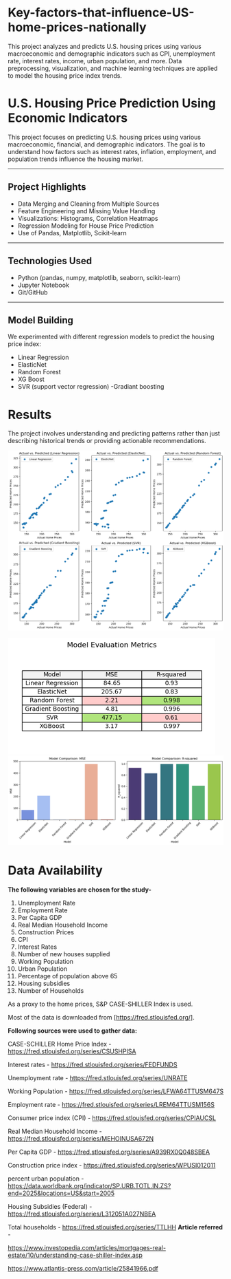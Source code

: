 # Key-factors-that-influence-US-home-prices-nationally
This project analyzes and predicts U.S. housing prices using various macroeconomic and demographic indicators such as CPI, unemployment rate, interest rates, income, urban population, and more. Data preprocessing, visualization, and machine learning techniques are applied to model the housing price index trends.
# U.S. Housing Price Prediction Using Economic Indicators

This project focuses on predicting U.S. housing prices using various macroeconomic, financial, and demographic indicators. The goal is to understand how factors such as interest rates, inflation, employment, and population trends influence the housing market.

---

## Project Highlights

- Data Merging and Cleaning from Multiple Sources
- Feature Engineering and Missing Value Handling
- Visualizations: Histograms, Correlation Heatmaps
- Regression Modeling for House Price Prediction
- Use of Pandas, Matplotlib, Scikit-learn

---

## Technologies Used

- Python (pandas, numpy, matplotlib, seaborn, scikit-learn)
- Jupyter Notebook
- Git/GitHub

---

## Model Building

We experimented with different regression models to predict the housing price index:
- Linear Regression
- ElasticNet
- Random Forest 
- XG Boost
- SVR (support vector regression)
-Gradiant boosting
 
# Results

The project involves understanding and predicting patterns rather than just describing historical trends or providing actionable recommendations.

![image](https://github.com/Avaiyaharsh/Key-factors-that-influence-US-home-prices-nationally/blob/main/output.png)

![image](https://github.com/Avaiyaharsh/Key-factors-that-influence-US-home-prices-nationally/blob/main/output%202.png)
![image](https://github.com/Avaiyaharsh/Key-factors-that-influence-US-home-prices-nationally/blob/main/output3.png)
# Data Availability

**The following variables are chosen for the study-**

1. Unemployment Rate
2. Employment Rate
3. Per Capita GDP
4. Real Median Household Income
5. Construction Prices
6. CPI
7. Interest Rates
8. Number of new houses supplied
9. Working Population
10. Urban Population
11. Percentage of population above 65
12. Housing subsidies
13. Number of Households

As a proxy to the home prices, S&P CASE-SHILLER Index is used.

Most of the data is downloaded from [https://fred.stlouisfed.org/].

**Following sources were used to gather data:**

CASE-SCHILLER Home Price Index - https://fred.stlouisfed.org/series/CSUSHPISA

Interest rates - https://fred.stlouisfed.org/series/FEDFUNDS

Unemployment rate - https://fred.stlouisfed.org/series/UNRATE

Working Population - https://fred.stlouisfed.org/series/LFWA64TTUSM647S

Employment rate - https://fred.stlouisfed.org/series/LREM64TTUSM156S

Consumer price index (CPI) - https://fred.stlouisfed.org/series/CPIAUCSL

Real Median Household Income - https://fred.stlouisfed.org/series/MEHOINUSA672N

Per Capita GDP - https://fred.stlouisfed.org/series/A939RX0Q048SBEA

Construction price index - https://fred.stlouisfed.org/series/WPUSI012011

percent urban population - https://data.worldbank.org/indicator/SP.URB.TOTL.IN.ZS?end=2025&locations=US&start=2005

Housing Subsidies (Federal) - https://fred.stlouisfed.org/series/L312051A027NBEA

Total households - https://fred.stlouisfed.org/series/TTLHH
**Article referred** -

https://www.investopedia.com/articles/mortgages-real-estate/10/understanding-case-shiller-index.asp


https://www.atlantis-press.com/article/25841966.pdf

